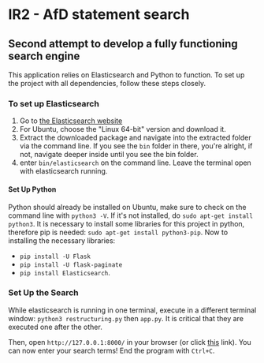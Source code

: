 # IR2 - AfD statement search
## Second attempt to develop a fully functioning search engine
This application relies on Elasticsearch and Python to function. To set up the project with all dependencies, follow these steps closely.
### To set up Elasticsearch
1. Go to [the Elasticsearch website](https://www.elastic.co/de/start)
2. For Ubuntu, choose the "Linux 64-bit" version and download it.
3. Extract the downloaded package and navigate into the extracted folder via the command line. If you see the `bin` folder in there, you're alright, if not, navigate deeper inside until you see the bin folder.
4. enter `bin/elasticsearch` on the command line. Leave the terminal open with elasticsearch running.

#### Set Up Python
Python should already be installed on Ubuntu, make sure to check on the command line with `python3 -V`. If it's not installed, do `sudo apt-get install python3`.
It is necessary to install some libraries for this project in python, therefore pip is needed: `sudo apt-get install python3-pip`.
Now to installing the necessary libraries:
* `pip install -U Flask`
* `pip install -U flask-paginate`
* `pip install Elasticsearch`.

### Set Up the Search

While elasticsearch is running in one terminal, execute in a different terminal window:
`python3 restructuring.py`
then
`app.py`. It is critical that they are executed one after the other.

Then, open `http://127.0.0.1:8000/` in your browser (or click [this](http://127.0.0.1:8000/) link). You can now enter your search terms!
End the program with `Ctrl+C`.

